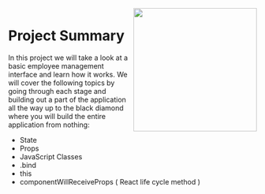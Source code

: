 <img src="https://devmounta.in/img/logowhiteblue.png" width="250" align="right">

# Project Summary

In this project we will take a look at a basic employee management interface and learn how it works. We will cover the following topics by going through each stage and building out a part of the application all the way up to the black diamond where you will build the entire application from nothing: 

* State
* Props
* JavaScript Classes
* .bind
* this
* componentWillReceiveProps ( React life cycle method )


